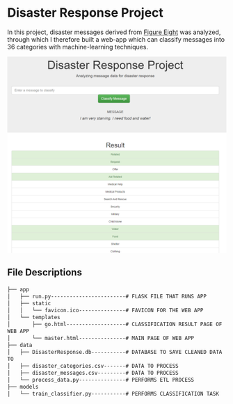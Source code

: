 # Disaster Response Project

In this project, disaster messages derived from [Figure Eight](https://appen.com/) was analyzed, through which I therefore built a web-app which can classify messages into 36 categories with machine-learning techniques.

![demo](demo.png)


## File Descriptions

```
├── app
│   ├── run.py------------------------# FLASK FILE THAT RUNS APP
│   ├── static
│   │   └── favicon.ico---------------# FAVICON FOR THE WEB APP
│   └── templates
│       ├── go.html-------------------# CLASSIFICATION RESULT PAGE OF WEB APP
│       └── master.html---------------# MAIN PAGE OF WEB APP
├── data
│   ├── DisasterResponse.db-----------# DATABASE TO SAVE CLEANED DATA TO
│   ├── disaster_categories.csv-------# DATA TO PROCESS
│   ├── disaster_messages.csv---------# DATA TO PROCESS
│   └── process_data.py---------------# PERFORMS ETL PROCESS
├── models
│   └── train_classifier.py-----------# PERFORMS CLASSIFICATION TASK
```
